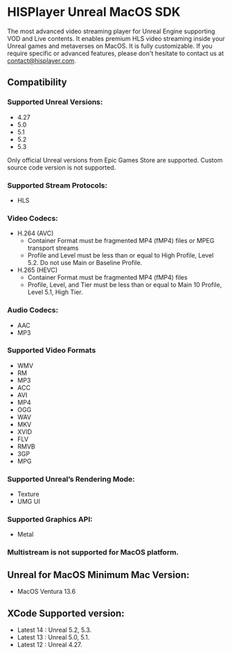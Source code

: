 # HISPlayer Unreal MacOS SDK
The most advanced video streaming player for Unreal Engine supporting VOD and Live contents. It enables premium HLS video streaming inside your Unreal games and metaverses on MacOS. It is fully customizable. If you require specific or advanced features, please don't hesitate to contact us at contact@hisplayer.com.

## Compatibility
### Supported Unreal Versions: 
* 4.27
* 5.0
* 5.1
* 5.2
* 5.3

Only official Unreal versions from Epic Games Store are supported. Custom source code version is not supported.

### Supported Stream Protocols: 
* HLS

### Video Codecs:
* H.264 (AVC)
  * Container Format must be fragmented MP4 (fMP4) files or MPEG transport streams
  * Profile and Level must be less than or equal to High Profile, Level 5.2. Do not use Main or Baseline Profile.
* H.265 (HEVC)
  * Container Format must be fragmented MP4 (fMP4) files
  * Profile, Level, and Tier must be less than or equal to Main 10 Profile, Level 5.1, High Tier.

### Audio Codecs:
* AAC
* MP3

### Supported Video Formats
* WMV
* RM
* MP3
* ACC
* AVI
* MP4
* OGG
* WAV
* MKV
* XVID
* FLV
* RMVB
* 3GP
* MPG

### Supported Unreal’s Rendering Mode: 
* Texture
* UMG UI

### Supported Graphics API:
* Metal

### Multistream is not supported for MacOS platform.

## Unreal for MacOS Minimum Mac Version:
* MacOS Ventura 13.6

## XCode Supported version:
* Latest 14 : Unreal 5.2, 5.3.
* Latest 13 : Unreal 5.0, 5.1.
* Latest 12 : Unreal 4.27.
